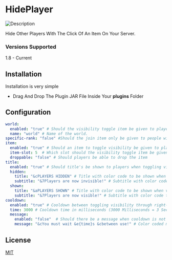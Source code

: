 # HidePlayer

![Description](https://proxy.spigotmc.org/0ba7b3c6d0bbbbed5f4b4cf51c9afd27298aa0a3?url=https%3A%2F%2Fpixelplayz.ga%2Fhideplayer%2Fdescription.webp)

Hide Other Players With The Click Of An Item On Your Server.

### Versions Supported

1.8 - Current

## Installation

Installation is very simple

- Drag And Drop The Plugin JAR File Inside Your **plugins** Folder

## Configuration
```yaml
world:
  enabled: "true" # Should the visibility toggle item be given to players in a specific world.
  name: "world" # Name of the world.
specific-rank: "false" #Should the join item only be given to people with the permission hideplayer.item
item:
  enabled: "true" # Should an item to toggle visibility be given to players.
  item-slot: 5  # Which slot should the visibility toggle item be given to player (1 - 9)
  droppable: "false" # Should players be able to drop the item
title:
  enabled: "true" # Should title's be shown to players when toggling visibility.
  hidden:
    title: "&cPLAYERS HIDDEN" # Title with color code to be shown when visibility of toggled to hidden.
    subtitle: "&7Players are now invisible!" # Subtitle with color code to be shown when visibility of toggled to hidden.
  shown:
    title: "&aPLAYERS SHOWN" # Title with color code to be shown when visibility of toggled to show.
    subtitle: "&7Players are now visible!" # Subtitle with color code to be shown when visibility of toggled to show.
cooldown:
  enabled: "true" # Cooldown between toggling visibility through right-click of item.
  time: 3000 # Cooldown time in milliseconds (3000 Milliseconds = 3 Seconds)
  message:
    enabled: "false"  # Should there be a message when cooldown is not over.
    message: "&cYou must wait &e{time}s &cbetween use!" # Color coded message. Use {time} for getting remaining time in seconds
```
## License

[MIT](https://choosealicense.com/licenses/mit/)
